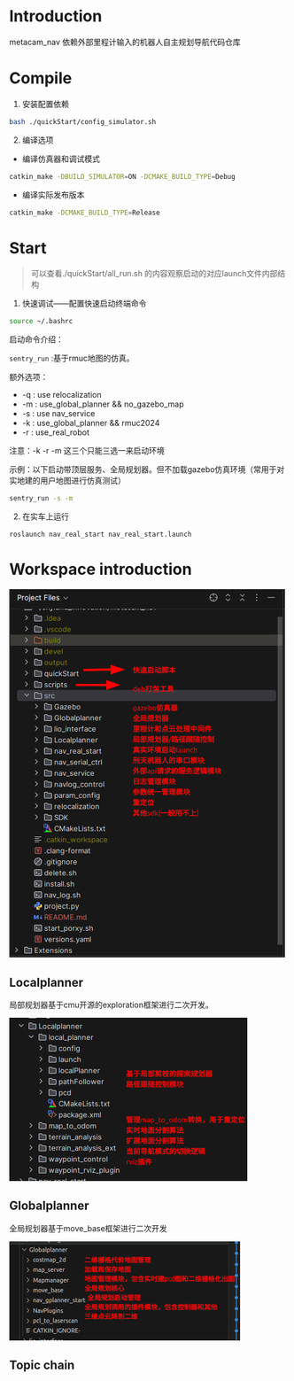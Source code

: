 # Introduction

metacam_nav 依赖外部里程计输入的机器人自主规划导航代码仓库

# Compile

1. 安装配置依赖

```bash
bash ./quickStart/config_simulator.sh
```

2. 编译选项

- 编译仿真器和调试模式

```bash
catkin_make -DBUILD_SIMULATOR=ON -DCMAKE_BUILD_TYPE=Debug
```

- 编译实际发布版本

```bash
catkin_make -DCMAKE_BUILD_TYPE=Release
```

# Start

> 可以查看./quickStart/all_run.sh 的内容观察启动的对应launch文件内部结构

1. 快速调试——配置快速启动终端命令

```bash
source ~/.bashrc
```

启动命令介绍：

` sentry_run `  :基于rmuc地图的仿真。

额外选项：

- -q   : use relocalization
- -m  : use_global_planner && no_gazebo_map
- -s    : use nav_service
- -k    : use_global_planner && rmuc2024
- -r    : use_real_robot

注意：-k -r -m 这三个只能三选一来启动环境

示例：以下启动带顶层服务、全局规划器。但不加载gazebo仿真环境（常用于对实地建的用户地图进行仿真测试）

```bash
sentry_run -s -m
```

2. 在实车上运行

```
roslaunch nav_real_start nav_real_start.launch
```

# Workspace introduction

![image-20250104165616849](doc/image-20250104165616849.png)

## Localplanner

局部规划器基于cmu开源的exploration框架进行二次开发。

![image-20250104170250890](doc/image-20250104170250890.png)

## Globalplanner

全局规划器基于move_base框架进行二次开发

![image-20250104170619102](doc/image-20250104170619102.png)

## Topic chain







































